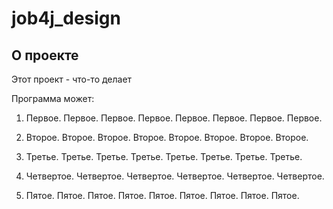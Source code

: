 # job4j_design

## О проекте

Этот проект - что-то делает

Программа может:

1. Первое. Первое. Первое.  Первое. Первое. Первое. Первое. Первое.

2. Второе. Второе. Второе. Второе. Второе. Второе. Второе. Второе.

3. Третье. Третье. Третье. Третье. Третье. Третье. Третье. Третье.

4. Четвертое. Четвертое. Четвертое. Четвертое. Четвертое. Четвертое.

5. Пятое. Пятое. Пятое. Пятое. Пятое. Пятое. Пятое. Пятое. Пятое.